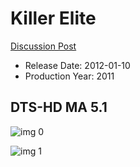 # Killer Elite

[Discussion Post](https://www.avsforum.com/threads/bass-eq-for-filtered-movies.2995212/post-58645972)

* Release Date: 2012-01-10
* Production Year: 2011

## DTS-HD MA 5.1

![img 0](https://i.imgur.com/j4heBMR.jpg)

![img 1](https://i.imgur.com/hClCbYs.png)

